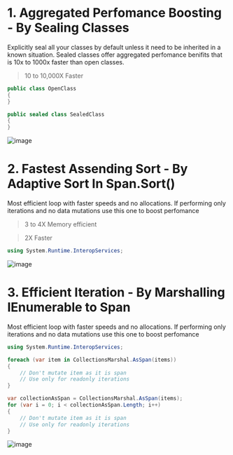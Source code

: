 # 1. Aggregated Perfomance Boosting - By Sealing Classes
Explicitly seal all your classes by default unless it need to be inherited in a known situation. Sealed classes offer aggregated perfomance benifits that is 10x to 1000x faster than open classes.

> 10 to 10,000X Faster

```csharp
public class OpenClass
{
}

public sealed class SealedClass
{
}
```
![image](https://user-images.githubusercontent.com/24974154/190895170-26b51d10-7ee5-41e7-8c93-e3ae91d52241.png)


# 2. Fastest Assending Sort - By Adaptive Sort In Span.Sort()
Most efficient loop with faster speeds and no allocations. If performing only iterations and no data mutations use this one to boost perfomance 

> 3 to 4X Memory efficient

> 2X Faster

```csharp
using System.Runtime.InteropServices;
```
![image](https://user-images.githubusercontent.com/24974154/190895033-4cedb2e3-633c-4c9e-b317-c35db2378f8b.png)

# 3. Efficient Iteration - By Marshalling IEnumerable to Span<T>
Most efficient loop with faster speeds and no allocations. If performing only iterations and no data mutations use this one to boost perfomance 

```csharp
using System.Runtime.InteropServices;

foreach (var item in CollectionsMarshal.AsSpan(items))
{
    // Don't mutate item as it is span
    // Use only for readonly iterations
}

var collectionAsSpan = CollectionsMarshal.AsSpan(items);
for (var i = 0; i < collectionAsSpan.Length; i++)
{
    // Don't mutate item as it is span
    // Use only for readonly iterations
}
```
![image](https://user-images.githubusercontent.com/24974154/190895076-359bd5d8-8962-48f5-b8ed-78bfb74f67f9.png)


